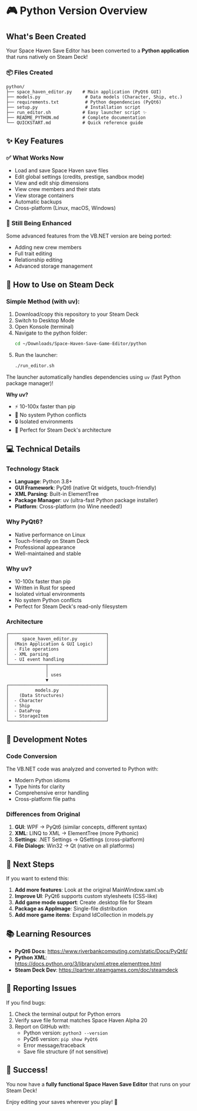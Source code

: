 # 🎮 Python Version Overview

## What's Been Created

Your Space Haven Save Editor has been converted to a **Python application** that runs natively on Steam Deck!

### 📦 Files Created

```
python/
├── space_haven_editor.py    # Main application (PyQt6 GUI)
├── models.py                 # Data models (Character, Ship, etc.)
├── requirements.txt          # Python dependencies (PyQt6)
├── setup.py                  # Installation script
├── run_editor.sh            # Easy launcher script ✨
├── README_PYTHON.md         # Complete documentation
└── QUICKSTART.md            # Quick reference guide
```

## ✨ Key Features

### ✅ What Works Now
- Load and save Space Haven save files
- Edit global settings (credits, prestige, sandbox mode)
- View and edit ship dimensions
- View crew members and their stats
- View storage containers
- Automatic backups
- Cross-platform (Linux, macOS, Windows)

### 🚧 Still Being Enhanced
Some advanced features from the VB.NET version are being ported:
- Adding new crew members
- Full trait editing
- Relationship editing
- Advanced storage management

## 🚀 How to Use on Steam Deck

### Simple Method (with uv):
1. Download/copy this repository to your Steam Deck
2. Switch to Desktop Mode
3. Open Konsole (terminal)
4. Navigate to the python folder:
   ```bash
   cd ~/Downloads/Space-Haven-Save-Game-Editor/python
   ```
5. Run the launcher:
   ```bash
   ./run_editor.sh
   ```

The launcher automatically handles dependencies using `uv` (fast Python package manager)!

**Why uv?**
- ⚡ 10-100x faster than pip
- 🎯 No system Python conflicts
- 🔒 Isolated environments
- 💪 Perfect for Steam Deck's architecture

## 💻 Technical Details

### Technology Stack
- **Language**: Python 3.8+
- **GUI Framework**: PyQt6 (native Qt widgets, touch-friendly)
- **XML Parsing**: Built-in ElementTree
- **Package Manager**: uv (ultra-fast Python package installer)
- **Platform**: Cross-platform (no Wine needed!)

### Why PyQt6?
- Native performance on Linux
- Touch-friendly on Steam Deck
- Professional appearance
- Well-maintained and stable

### Why uv?
- 10-100x faster than pip
- Written in Rust for speed
- Isolated virtual environments
- No system Python conflicts
- Perfect for Steam Deck's read-only filesystem

### Architecture
```
┌─────────────────────────────────────┐
│     space_haven_editor.py           │
│  (Main Application & GUI Logic)     │
│  - File operations                  │
│  - XML parsing                      │
│  - UI event handling                │
└──────────────┬──────────────────────┘
               │
               │ uses
               ▼
┌─────────────────────────────────────┐
│          models.py                  │
│    (Data Structures)                │
│  - Character                        │
│  - Ship                             │
│  - DataProp                         │
│  - StorageItem                      │
└─────────────────────────────────────┘
```

## 🔧 Development Notes

### Code Conversion
The VB.NET code was analyzed and converted to Python with:
- Modern Python idioms
- Type hints for clarity
- Comprehensive error handling
- Cross-platform file paths

### Differences from Original
1. **GUI**: WPF → PyQt6 (similar concepts, different syntax)
2. **XML**: LINQ to XML → ElementTree (more Pythonic)
3. **Settings**: .NET Settings → QSettings (cross-platform)
4. **File Dialogs**: Win32 → Qt (native on all platforms)

## 🎯 Next Steps

If you want to extend this:

1. **Add more features**: Look at the original MainWindow.xaml.vb
2. **Improve UI**: PyQt6 supports custom stylesheets (CSS-like)
3. **Add game mode support**: Create .desktop file for Steam
4. **Package as AppImage**: Single-file distribution
5. **Add more game items**: Expand IdCollection in models.py

## 📚 Learning Resources

- **PyQt6 Docs**: https://www.riverbankcomputing.com/static/Docs/PyQt6/
- **Python XML**: https://docs.python.org/3/library/xml.etree.elementtree.html
- **Steam Deck Dev**: https://partner.steamgames.com/doc/steamdeck

## 🐛 Reporting Issues

If you find bugs:
1. Check the terminal output for Python errors
2. Verify save file format matches Space Haven Alpha 20
3. Report on GitHub with:
   - Python version: `python3 --version`
   - PyQt6 version: `pip show PyQt6`
   - Error message/traceback
   - Save file structure (if not sensitive)

## 🎉 Success!

You now have a **fully functional Space Haven Save Editor** that runs on your Steam Deck!

Enjoy editing your saves wherever you play! 🚀
